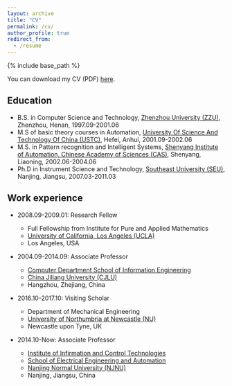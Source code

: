 ```yaml
---
layout: archive
title: "CV"
permalink: /cv/
author_profile: true
redirect_from:
  - /resume
---
```


{% include base_path %}

You can download my CV (PDF) <a href="https://leizhangnjnu.github.io/papers/Leizhang-CV.pdf">here</a>.

Education
------
* B.S. in Computer Science and Technology, <a href="http://www.zzu.edu.cn/">Zhenzhou University (ZZU)</a>, Zhenzhou, Henan, 1997.09-2001.06
* M.S of basic theory courses in Automation, <a href="https://www.ustc.edu.cn/">University Of Science And Technology Of China (USTC)</a>, Hefei, Anhui, 2001.09-2002.06
* M.S. in Pattern recognition and Intelligent Systems, <a href="http://www.sia.cas.cn/">Shenyang Institute of Automation, Chinese Academy of Sciences (CAS)</a>, Shenyang, Liaoning, 2002.06-2004.06
* Ph.D in Instrument Science and Technology, <a href="https://www.seu.edu.cn/">Southeast University (SEU)</a>, Nanjing, Jiangsu, 2007.03-2011.03

Work experience
------
* 2008.09-2009.01: Research Fellow
  * Full Fellowship from Institute for Pure and Applied Mathematics
  * <a href="https://www.ucla.edu/">University of California, Los Angeles (UCLA)</a>
  * Los Angeles, USA

* 2004.09-2014.09: Associate Professor
  * <a href="https://xxgcxy.cjlu.edu.cn/">Computer Department School of Information Engineering</a>
  * <a href="https://www.cjlu.edu.cn">China Jiliang University (CJLU)</a>
  * Hangzhou, Zhejiang, China

* 2016.10-2017.10: Visiting Scholar
  * Department of Mechanical Engineering
  * <a href="https://www.northumbria.ac.uk/">University of Northumbria at Newcastle (NU)</a>
  * Newcastle upon Tyne, UK
  
* 2014.10-Now: Associate Professor
  * <a href="http://d.njnu.edu.cn/research-area/3205.html">Institute of Infirmation and Control Technologies</a>
  * <a href="http://d.njnu.edu.cn/">School of Electrical Engineering and Automation</a>
  * <a href="http://www.njnu.edu.cn/">Nanjing Normal University (NJNU)</a>
  * Nanjing, Jiangsu, China

